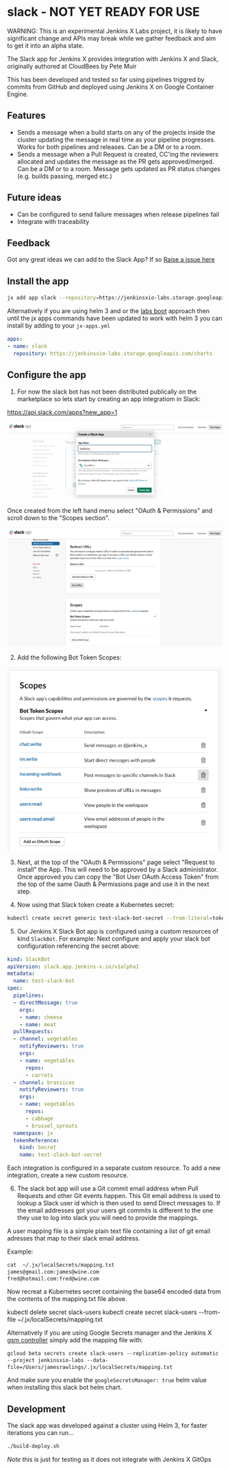 # slack - NOT YET READY FOR USE

WARNING: This is an experimental Jenkins X Labs project, it is likely to have significant change and APIs may break while
we gather feedback and aim to get it into an alpha state.

The Slack app for Jenkins X provides integration with Jenkins X and Slack, originally authored at CloudBees by Pete Muir

This has been developed and tested so far using pipelines triggred by commits from GitHub and deployed using Jenkins X on Google Container Engine.

## Features

* Sends a message when a build starts on any of the projects inside the cluster updating the message in real time as your pipeline progresses. Works for both pipelines and releases. Can be a DM or to a room.
* Sends a message when a Pull Request is created, CC'ing the reviewers allocated and updates the message as the PR gets approved/merged. Can be a DM or to a room. Message gets updated as PR status changes (e.g. builds passing, merged etc.)

## Future ideas
* Can be configured to send failure messages when release pipelines fail
* Integrate with traceability

## Feedback

Got any great ideas we can add to the Slack App? If so [Raise a issue here](https://github.com/jenkins-x-labs/issues)

## Install the app

```bash
jx add app slack --repository=https://jenkinsxio-labs.storage.googleapis.com/charts
```
Alternatively if you are using helm 3 and or the [labs boot](https://jenkins-x.io/docs/labs/boot/) approach then until the jx apps commands have been updated to work with helm 3 you can install by adding to your `jx-apps.yml`

```yaml
apps:
- name: slack
  repository: https://jenkinsxio-labs.storage.googleapis.com/charts
```

## Configure the app

1. For now the slack bot has not been distributed publically on the marketplace so lets start by creating an app integratiom in Slack:

https://api.slack.com/apps?new_app=1

![](./docs/images/create_app.png)

Once created from the left hand menu select "OAuth & Permissions" and scroll down to the "Scopes section".

![](./docs/images/oauth.png)

2. Add the following Bot Token Scopes:

![](./docs/images/scopes.png)

3. Next, at the top of the "OAuth & Permissions" page select "Request to install" the App.  This will need to be approved by a Slack administrator.  Once approved you can copy the "Bot User OAuth Access Token" from the top of the same Oauth & Permissions page and use it in the next step.

4. Now using that Slack token create a Kubernetes secret:
```bash
kubectl create secret generic test-slack-bot-secret --from-literal=token=abc123
```
5. Our Jenkins X Slack Bot app is configured using a custom resources of kind `SlackBot`. For example:
Next configure and apply your slack bot configuration referencing the secret above:

```yaml
kind: SlackBot
apiVersion: slack.app.jenkins-x.io/v1alpha1
metadata:
  name: test-slack-bot
spec:
  pipelines:
  - directMessage: true
    orgs:
    - name: cheese
    - name: meat
  pullRequests:
  - channel: vegetables
    notifyReviewers: true
    orgs:
    - name: vegetables
      repos:
      - carrots
  - channel: brassicas
    notifyReviewers: true
    orgs:
    - name: vegetables
      repos:
      - cabbage
      - brussel_sprouts
  namespace: jx
  tokenReference:
    kind: Secret
    name: test-slack-bot-secret
```

Each integration is configured in a separate custom resource. To add a new integration, create
a new custom resource.

6. The slack bot app will use a Git commit email address when Pull Requests and other Git events happen.  This Git email address is used to lookup a Slack user id which is then used to send Direct messages to.  If the email addresses got your users git commits is different to the one they use to log into slack you will need to provide the mappings.

A user mapping file is a simple plain text file containing a list of git email adresses that map to their slack email address.

Example:
```
cat  ~/.jx/localSecrets/mapping.txt
james@gmail.com:james@wine.com
fred@hotmail.com:fred@wine.com
```

Now recreat a Kubernetes secret containing the base64 encoded data from the contents of the mapping.txt file above.

kubectl delete secret slack-users
kubectl create secret slack-users --from-file ~/.jx/localSecrets/mapping.txt


Alternatively if you are using Google Secrets manager and the Jenkins X [gsm controller](https://github.com/jenkins-x-labs/gsm-controller) simply add the mapping file with:
```
gcloud beta secrets create slack-users --replication-policy automatic --project jenkinsxio-labs --data-file=/Users/jamesrawlings/.jx/localSecrets/mapping.txt
```
And make sure you enable the `googleSecretsManager: true` helm value when installing this slack bot helm chart.

## Development

The slack app was developed against a cluster using Helm 3, for faster iterations you can run...
```bash
./build-deploy.sh
```

_Note_ this is just for testing as it does not integrate with Jenkins X GitOps
